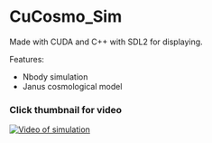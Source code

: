 # CuCosmo_Sim
Made with CUDA and C++ with SDL2 for displaying.

Features:
 - Nbody simulation
 - Janus cosmological model

### Click thumbnail for video
[![Video of simulation](https://i.ytimg.com/vi/3asC1AZ48Nc/maxresdefault.jpg)](https://www.youtube.com/watch?v=3asC1AZ48Nc)
